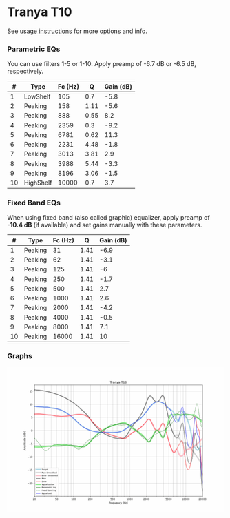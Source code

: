 # Tranya T10
See [usage instructions](https://github.com/jaakkopasanen/AutoEq#usage) for more options and info.

### Parametric EQs
You can use filters 1-5 or 1-10. Apply preamp of -6.7 dB or -6.5 dB, respectively.

|   # | Type      |   Fc (Hz) |    Q |   Gain (dB) |
|-----|-----------|-----------|------|-------------|
|   1 | LowShelf  |       105 | 0.7  |        -5.8 |
|   2 | Peaking   |       158 | 1.11 |        -5.6 |
|   3 | Peaking   |       888 | 0.55 |         8.2 |
|   4 | Peaking   |      2359 | 0.3  |        -9.2 |
|   5 | Peaking   |      6781 | 0.62 |        11.3 |
|   6 | Peaking   |      2231 | 4.48 |        -1.8 |
|   7 | Peaking   |      3013 | 3.81 |         2.9 |
|   8 | Peaking   |      3988 | 5.44 |        -3.3 |
|   9 | Peaking   |      8196 | 3.06 |        -1.5 |
|  10 | HighShelf |     10000 | 0.7  |         3.7 |

### Fixed Band EQs
When using fixed band (also called graphic) equalizer, apply preamp of **-10.4 dB** (if available) and set gains manually with these parameters.

|   # | Type    |   Fc (Hz) |    Q |   Gain (dB) |
|-----|---------|-----------|------|-------------|
|   1 | Peaking |        31 | 1.41 |        -6.9 |
|   2 | Peaking |        62 | 1.41 |        -3.1 |
|   3 | Peaking |       125 | 1.41 |        -6   |
|   4 | Peaking |       250 | 1.41 |        -1.7 |
|   5 | Peaking |       500 | 1.41 |         2.7 |
|   6 | Peaking |      1000 | 1.41 |         2.6 |
|   7 | Peaking |      2000 | 1.41 |        -4.2 |
|   8 | Peaking |      4000 | 1.41 |        -0.5 |
|   9 | Peaking |      8000 | 1.41 |         7.1 |
|  10 | Peaking |     16000 | 1.41 |        10   |

### Graphs
![](./Tranya%20T10.png)
